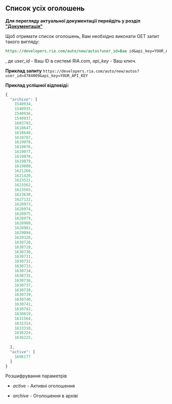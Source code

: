 ## Список усіх оголошень

**Для перегляду актуальної документації перейдіть у розділ ["Документація"](https://developers.ria.com/docs/)**

Щоб отримати список оголошень, Вам необхідно виконати GET запит такого вигляду:
````rest
https://developers.ria.com/auto/new/autos?user_id=Ваш id&api_key=YOUR_API_KEY
````
, де *user_id* - Ваш ID в системі RIA.com, *api_key* - Ваш ключ.

**Приклад запиту**
`https://developers.ria.com/auto/new/autos?user_id=4784009&api_key=YOUR_API_KEY`

**Приклад успішної відповіді:**

```javascript
{
  "archive": [
    1540934,
    1540935,
    1540936,
    1540937,
    1603783,
    1618647,
    1618648,
    1618787,
    1619070,
    1619076,
    1619077,
    1619078,
    1619079,
    1619080,
    1621260,
    1621420,
    1623522,
    1623562,
    1623565,
    1623630,
    1627132,
    1628973,
    1628974,
    1628975,
    1628979,
    1628980,
    1628981,
    1629094,
    1629326,
    1630728,
    1630729,
    1630730,
    1630731,
    1630732,
    1630733,
    1630734,
    1630735,
    1630736,
    1630737,
    1630738,
    1630739,
    1630740,
    1630741,
    1630742,
    1630819,
    1631564,
    1632314,
    1633318,
    1636224,
    1636225,
 
  ],
  "active": [
    1696177
  ]
}
```
Розшифрування параметрів

- *active* - Активні оголошення

- *archive* - Оголошення в архіві
